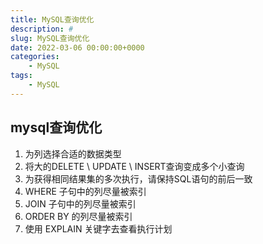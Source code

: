 ```yaml
---
title: MySQL查询优化
description: #
slug: MySQL查询优化
date: 2022-03-06 00:00:00+0000
categories:
    - MySQL
tags:
    - MySQL
---
```


## mysql查询优化

1. 为列选择合适的数据类型
2. 将大的DELETE \ UPDATE \ INSERT查询变成多个小查询
3. 为获得相同结果集的多次执行，请保持SQL语句的前后一致
4. WHERE 子句中的列尽量被索引
5. JOIN 子句中的列尽量被索引
6. ORDER BY 的列尽量被索引
7. 使用 EXPLAIN 关键字去查看执行计划